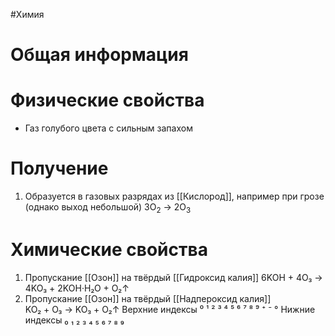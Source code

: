 #Химия 
# Общая информация
# Физические свойства
- Газ голубого цвета с сильным запахом
# Получение
1. Образуется в газовых разрядах из [[Кислород]], например при грозе (однако выход небольшой)
																	3O<sub>2</sub> → 2O<sub>3</sub>
# Химические свойства
1. Пропускание [[Озон]] на твёрдый [[Гидроксид калия]]
									                       6KOH + 4O₃ → 4KO₃ + 2KOH·H₂O + O₂↑
1. Пропускание [[Озон]] на твёрдый [[Надпероксид калия]]              
													                KO₂ + O₃ → KO₃ + O₂↑
Верхние индексы ⁰ ¹ ² ³ ⁴ ⁵ ⁶ ⁷ ⁸ ⁹ ⁺ ⁻ °
Нижние индексы ₀ ₁ ₂ ₃ ₄ ₅ ₆ ₇ ₈ ₉ 